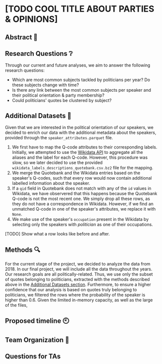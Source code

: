 # [TODO COOL TITLE ABOUT PARTIES & OPINIONS]

## Abstract :memo:
<!---
A 150 word description of the project idea and goals. What’s the motivation behind your project? What story would you like to tell, and why?)
--->
## Research Questions :grey_question:
<!---
A list of research questions you would like to address during the project.
--->
Through our current and future analyses, we aim to answer the following research questions:
* Which are most common subjects tackled by politicians per year? Do these subjects change with time?
* Is there any link between the most common subjects per speaker and their political orientation & party membership?
* Could politicians' quotes be clustered by subject?

<a name="additional-datasets"></a>
## Additional Datasets :fax:

<!---
List the additional dataset(s) you want to use (if any), and some ideas on how you expect to get, manage, process, and enrich it/them.
Show us that you’ve read the docs and some examples, and that you have a clear idea on what to expect. Discuss data size and format if relevant.
It is your responsibility to check that what you propose is feasible.
--->
Given that we are interested in the political orientation of our speakers, we decided to enrich our data with the additional metadata about the
speakers, provided through the `speaker_attributes.parquet` file. 
1. We first have to map the Q-code attributes to their corresponding labels. Initially, we attempted to use the [Wikidata API](https://qwikidata.readthedocs.io/en/stable/readme.html) to aggregate all the aliases and the label for each Q-code.
However, this procedure was slow, so we later decided to use the provided `wikidata_labels_descriptions_quotebank.csv.bz2`
file for the mapping.
2. We merge the Quotebank and the Wikidata entries based on the speaker's Q-codes, such that every row would now contain additional labelled information
about the speaker.
3. If a `qid` field in Quotebank does not match with any of the `id` values in Wikidata, we have observered that this happens because the Quotebank
Q-code is not the most recent one. We simply drop all these rows, as they do not have a correspondence in Wikidata. However, if we find an unmatched
Q-code in one of the speaker's attributes, we replace it with `None`.
4. We make use of the speaker's `occupation` present in the Wikidata by selecting only the speakers with _politician_ as one of their occupations.




[TODO] Show what a row looks like before and after.

## Methods :mag:
For the current stage of the project, we decided to analyze the data from 2018. In our final project, we will include all the data throughout the years.
Our research goals are all politically-related. Thus, we use only the subset of quotes belonging to politicians, extracted with the methods described above
in the [Additional Datasets section](#additional-datasets). Furthermore, to ensure a higher confidence that our analysis is based on quotes truly belonging
to politicians, we filtered the rows where the probability of the speaker is higher than 0.6. 
Given the limited in-memory capacity, as well as the large of the files, 

## Proposed timeline :clock10:

## Team Organization :raised_hands:
<!---
A list of internal milestones up until project Milestone 3.
--->
## Questions for TAs
<!---
Add here any questions you have for us related to the proposed project.
--->
